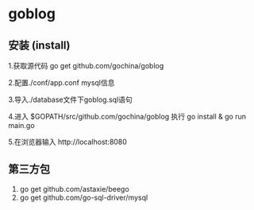 # goblog
## 安装 (install)

1.获取源代码 go get github.com/gochina/goblog

2.配置./conf/app.conf mysql信息

3.导入./database文件下goblog.sql语句

4.进入 $GOPATH/src/github.com/gochina/goblog 执行 go install & go run main.go

5.在浏览器输入 http://localhost:8080

## 第三方包

1. go get github.com/astaxie/beego
2. go get github.com/go-sql-driver/mysql

